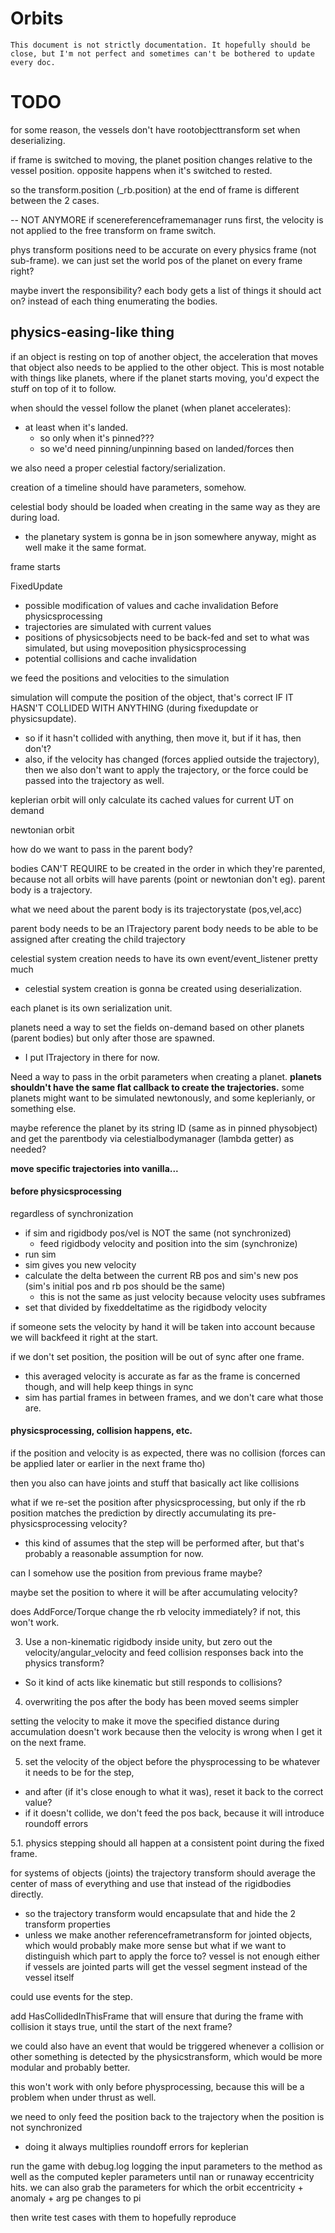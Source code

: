 # Orbits

    This document is not strictly documentation. It hopefully should be close, but I'm not perfect and sometimes can't be bothered to update every doc.
#








# TODO

for some reason, the vessels don't have rootobjecttransform set when deserializing.






if frame is switched to moving, the planet position changes relative to the vessel position.
opposite happens when it's switched to rested.


so the transform.position (_rb.position) at the end of frame is different between the 2 cases.

--                  NOT ANYMORE if scenereferenceframemanager runs first, the velocity is not applied to the free transform on frame switch.











phys transform positions need to be accurate on every physics frame (not sub-frame).
we can just set the world pos of the planet on every frame right?

maybe invert the responsibility? each body gets a list of things it should act on? instead of each thing enumerating the bodies.


## physics-easing-like thing

if an object is resting on top of another object, the acceleration that moves that object also needs to be applied to the other object.
This is most notable with things like planets, where if the planet starts moving, you'd expect the stuff on top of it to follow.



when should the vessel follow the planet (when planet accelerates):
- at least when it's landed.
    - so only when it's pinned???
    - so we'd need pinning/unpinning based on landed/forces then

we also need a proper celestial factory/serialization.

creation of a timeline should have parameters, somehow.


celestial body should be loaded when creating in the same way as they are during load.
- the planetary system is gonna be in json somewhere anyway, might as well make it the same format.



frame starts

FixedUpdate
- possible modification of values and cache invalidation
Before physicsprocessing
- trajectories are simulated with current values
- positions of physicsobjects need to be back-fed and set to what was simulated, but using moveposition
physicsprocessing
- potential collisions and cache invalidation


we feed the positions and velocities to the simulation


simulation will compute the position of the object, that's correct IF IT HASN'T COLLIDED WITH ANYTHING (during fixedupdate or physicsupdate).
- so if it hasn't collided with anything, then move it, but if it has, then don't?
- also, if the velocity has changed (forces applied outside the trajectory), then we also don't want to apply the trajectory, 
    or the force could be passed into the trajectory as well.



keplerian orbit will only calculate its cached values for current UT on demand

newtonian orbit


how do we want to pass in the parent body?

bodies CAN'T REQUIRE to be created in the order in which they're parented, because not all orbits will have parents (point or newtonian don't eg).
parent body is a trajectory.

what we need about the parent body is its trajectorystate (pos,vel,acc)

parent body needs to be an ITrajectory
parent body needs to be able to be assigned after creating the child trajectory



celestial system creation needs to have its own event/event_listener pretty much
- celestial system creation is gonna be created using deserialization.

each planet is its own serialization unit.

planets need a way to set the fields on-demand based on other planets (parent bodies) but only after those are spawned.
- I put ITrajectory in there for now.

Need a way to pass in the orbit parameters when creating a planet.
**planets shouldn't have the same flat callback to create the trajectories.**
some planets might want to be simulated newtonously, and some keplerianly, or something else.



maybe reference the planet by its string ID (same as in pinned physobject) and get the parentbody via celestialbodymanager (lambda getter) as needed?

**move specific trajectories into vanilla...**



#### before physicsprocessing
regardless of synchronization
- if sim and rigidbody pos/vel is NOT the same (not synchronized)
  - feed rigidbody velocity and position into the sim (synchronize)
- run sim
- sim gives you new velocity
- calculate the delta between the current RB pos and sim's new pos (sim's initial pos and rb pos should be the same)
  - this is not the same as just velocity because velocity uses subframes
- set that divided by fixeddeltatime as the rigidbody velocity

if someone sets the velocity by hand it will be taken into account because we will backfeed it right at the start.

if we don't set position, the position will be out of sync after one frame.
- this averaged velocity is accurate as far as the frame is concerned though, and will help keep things in sync
- sim has partial frames in between frames, and we don't care what those are.

#### physicsprocessing, collision happens, etc. 

if the position and velocity is as expected, there was no collision (forces can be applied later or earlier in the next frame tho)



then you also can have joints and stuff that basically act like collisions



what if we re-set the position after physicsprocessing, but only if the rb position matches the prediction by directly accumulating its pre-physicsprocessing velocity?
- this kind of assumes that the step will be performed after, but that's probably a reasonable assumption for now.

can I somehow use the position from previous frame maybe?

maybe set the position to where it will be after accumulating velocity?

does AddForce/Torque change the rb velocity immediately? if not, this won't work.

3. Use a non-kinematic rigidbody inside unity, but zero out the velocity/angular_velocity and feed collision responses back into the physics transform?
  - So it kind of acts like kinematic but still responds to collisions?


4. overwriting the pos after the body has been moved seems simpler

setting the velocity to make it move the specified distance during accumulation doesn't work because then the velocity is wrong when I get it on the next frame.


5. set the velocity of the object before the physprocessing to be whatever it needs to be for the step, 
  - and after (if it's close enough to what it was), reset it back to the correct value?
  - if it doesn't collide, we don't feed the pos back, because it will introduce roundoff errors

5.1. physics stepping should all happen at a consistent point during the fixed frame.

for systems of objects (joints) the trajectory transform should average the center of mass of everything and use that instead of the rigidbodies directly.
- so the trajectory transform would encapsulate that and hide the 2 transform properties
- unless we make another referenceframetransform for jointed objects, which would probably make more sense
but what if we want to distinguish which part to apply the force to?
vessel is not enough either if vessels are jointed
parts will get the vessel segment instead of the vessel itself

could use events for the step.

add HasCollidedInThisFrame that will ensure that during the frame with collision it stays true, until the start of the next frame?


we could also have an event that would be triggered whenever a collision or other something is detected by the physicstransform, which would be more modular and probably better.

this won't work with only before physprocessing, because this will be a problem when under thrust as well.




we need to only feed the position back to the trajectory when the position is not synchronized
- doing it always multiplies roundoff errors for keplerian



run the game with debug.log logging the input parameters to the method as well as the computed kepler parameters until nan or runaway eccentricity hits.
we can also grab the parameters for which the orbit eccentricity + anomaly + arg pe changes to pi

then write test cases with them to hopefully reproduce

